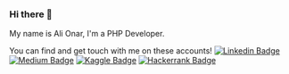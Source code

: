 ### Hi there 👋

My name is Ali Onar, I'm a PHP Developer.

You can find and get touch with me on these accounts!
[![Linkedin Badge](https://img.shields.io/badge/linkedin-blue?style=for-the-badge&logo=linkedin)](https://www.linkedin.com/in/ali-tunacan-onar)
[![Medium Badge](https://img.shields.io/badge/medium-green?style=for-the-badge&logo=medium)](https://alitunacanonar.medium.com/)
[![Kaggle Badge](https://img.shields.io/badge/kaggle-yellow?style=for-the-badge&logo=kaggle)](https://www.kaggle.com/alitonar)
[![Hackerrank Badge](https://img.shields.io/badge/hackerrank-orange?style=for-the-badge&logo=hackerrank)](https://www.hackerrank.com/alitunacanonar59)

<!--
**Ali-Onar/ali-onar** is a ✨ _special_ ✨ repository because its `README.md` (this file) appears on your GitHub profile.

Here are some ideas to get you started:

- 🔭 I’m currently working on ...
- 🌱 I’m currently learning ...
- 👯 I’m looking to collaborate on ...
- 🤔 I’m looking for help with ...
- 💬 Ask me about ...
- 📫 How to reach me: ...
- 😄 Pronouns: ...
- ⚡ Fun fact: ...
-->

